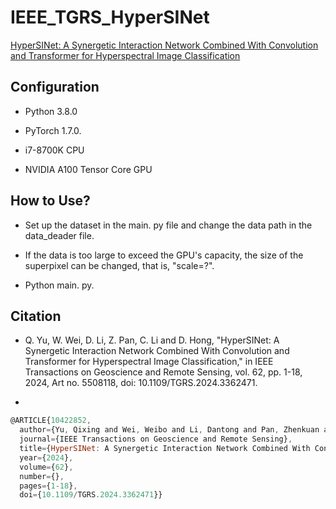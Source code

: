 # IEEE_TGRS_HyperSINet
[HyperSINet: A Synergetic Interaction Network Combined With Convolution and Transformer for Hyperspectral Image Classification](https://ieeexplore.ieee.org/document/10422852)

Configuration
---
* Python 3.8.0

* PyTorch 1.7.0.

* i7-8700K CPU

* NVIDIA A100 Tensor Core GPU

How to Use?
---

* Set up the dataset in the main. py file and change the data path in the data_deader file.

* If the data is too large to exceed the GPU's capacity, the size of the superpixel can be changed, that is, "scale=?".

* Python main. py.


Citation
---

* Q. Yu, W. Wei, D. Li, Z. Pan, C. Li and D. Hong, "HyperSINet: A Synergetic Interaction Network Combined With Convolution and Transformer for Hyperspectral Image Classification," in IEEE Transactions on Geoscience and Remote Sensing, vol. 62, pp. 1-18, 2024, Art no. 5508118, doi: 10.1109/TGRS.2024.3362471.

* 

```javascript
@ARTICLE{10422852,
  author={Yu, Qixing and Wei, Weibo and Li, Dantong and Pan, Zhenkuan and Li, Chenyu and Hong, Danfeng},
  journal={IEEE Transactions on Geoscience and Remote Sensing}, 
  title={HyperSINet: A Synergetic Interaction Network Combined With Convolution and Transformer for Hyperspectral Image Classification}, 
  year={2024},
  volume={62},
  number={},
  pages={1-18},
  doi={10.1109/TGRS.2024.3362471}}
```

